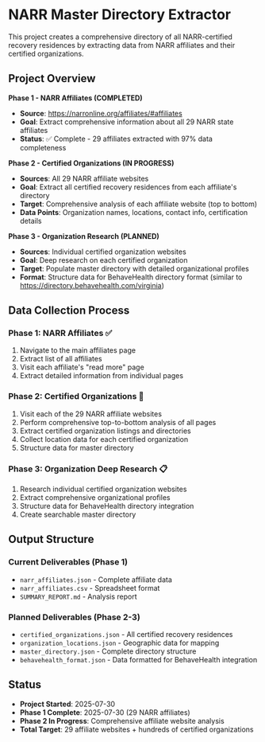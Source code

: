 # NARR Master Directory Extractor

This project creates a comprehensive directory of all NARR-certified recovery residences by extracting data from NARR affiliates and their certified organizations.

## Project Overview

**Phase 1 - NARR Affiliates (COMPLETED)**
- **Source**: https://narronline.org/affiliates/#affiliates
- **Goal**: Extract comprehensive information about all 29 NARR state affiliates
- **Status**: ✅ Complete - 29 affiliates extracted with 97% data completeness

**Phase 2 - Certified Organizations (IN PROGRESS)**
- **Sources**: All 29 NARR affiliate websites 
- **Goal**: Extract all certified recovery residences from each affiliate's directory
- **Target**: Comprehensive analysis of each affiliate website (top to bottom)
- **Data Points**: Organization names, locations, contact info, certification details

**Phase 3 - Organization Research (PLANNED)**
- **Sources**: Individual certified organization websites
- **Goal**: Deep research on each certified organization
- **Target**: Populate master directory with detailed organizational profiles
- **Format**: Structure data for BehaveHealth directory format (similar to https://directory.behavehealth.com/virginia)

## Data Collection Process

### Phase 1: NARR Affiliates ✅
1. Navigate to the main affiliates page
2. Extract list of all affiliates
3. Visit each affiliate's "read more" page
4. Extract detailed information from individual pages

### Phase 2: Certified Organizations 🔄
1. Visit each of the 29 NARR affiliate websites
2. Perform comprehensive top-to-bottom analysis of all pages
3. Extract certified organization listings and directories
4. Collect location data for each certified organization
5. Structure data for master directory

### Phase 3: Organization Deep Research 📋
1. Research individual certified organization websites
2. Extract comprehensive organizational profiles
3. Structure data for BehaveHealth directory integration
4. Create searchable master directory

## Output Structure

### Current Deliverables (Phase 1)
- `narr_affiliates.json` - Complete affiliate data
- `narr_affiliates.csv` - Spreadsheet format
- `SUMMARY_REPORT.md` - Analysis report

### Planned Deliverables (Phase 2-3)
- `certified_organizations.json` - All certified recovery residences
- `organization_locations.json` - Geographic data for mapping
- `master_directory.json` - Complete directory structure
- `behavehealth_format.json` - Data formatted for BehaveHealth integration

## Status

- **Project Started**: 2025-07-30
- **Phase 1 Complete**: 2025-07-30 (29 NARR affiliates)
- **Phase 2 In Progress**: Comprehensive affiliate website analysis
- **Total Target**: 29 affiliate websites + hundreds of certified organizations